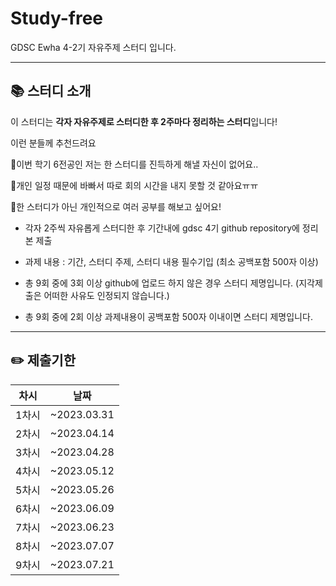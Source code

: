 # Study-free
GDSC Ewha 4-2기 자유주제 스터디 입니다.

---

## 📚 스터디 소개
이 스터디는 **각자 자유주제로 스터디한 후 2주마다 정리하는 스터디**입니다!

이런 분들께 추천드려요

🌸이번 학기 6전공인 저는 한 스터디를 진득하게 해낼 자신이 없어요..

🌸개인 일정 때문에 바빠서 따로 회의 시간을 내지 못할 것 같아요ㅠㅠ

🌸한 스터디가 아닌 개인적으로 여러 공부를 해보고 싶어요!

- 각자 2주씩 자유롭게 스터디한 후 기간내에 gdsc 4기 github repository에 정리본 제출
- 과제 내용 : 기간, 스터디 주제, 스터디 내용 필수기입 (최소 공백포함 500자 이상)

- 총 9회 중에 3회 이상 github에 업로드 하지 않은 경우 스터디 제명입니다. (지각제출은 어떠한 사유도 인정되지 않습니다.)
- 총 9회 중에 2회 이상 과제내용이 공백포함 500자 이내이면 스터디 제명입니다.

---   
## ✏️ 제출기한   
| 차시 |    날짜    |
|:----:|:---------:|
| 1차시 | ~2023.03.31 |
| 2차시 | ~2023.04.14 |
| 3차시 | ~2023.04.28 |
| 4차시 | ~2023.05.12 |
| 5차시 | ~2023.05.26 |
| 6차시 | ~2023.06.09 |
| 7차시 | ~2023.06.23 |
| 8차시 | ~2023.07.07 |
| 9차시 | ~2023.07.21 |
